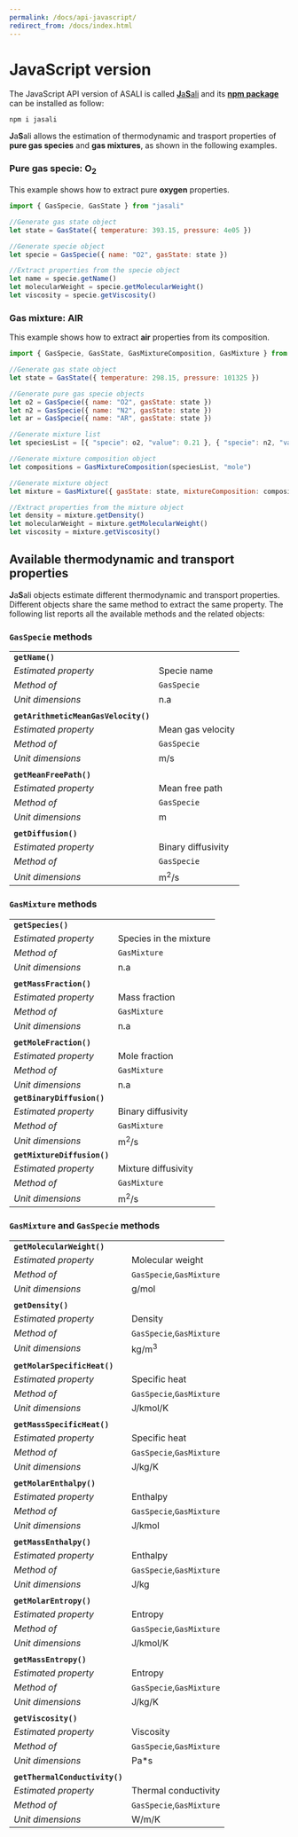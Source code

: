 ```yaml
---
permalink: /docs/api-javascript/
redirect_from: /docs/index.html
---
```


# **JavaScript version**
The JavaScript API version of ASALI is called [**J**a**S**ali](https://github.com/srebughini/JASALI) and its [**npm package**](https://www.npmjs.com/package/jasali) can be installed as follow:

```
npm i jasali
```

**J**a**S**ali allows the estimation of thermodynamic and trasport properties of **pure gas species** and **gas mixtures**, as shown in the following examples.

### Pure gas specie: O<sub>2</sub>
This example shows how to extract pure **oxygen** properties.

```javascript
import { GasSpecie, GasState } from "jasali"

//Generate gas state object
let state = GasState({ temperature: 393.15, pressure: 4e05 })

//Generate specie object
let specie = GasSpecie({ name: "O2", gasState: state })

//Extract properties from the specie object
let name = specie.getName()
let molecularWeight = specie.getMolecularWeight()
let viscosity = specie.getViscosity()
```
### Gas mixture: AIR
This example shows how to extract **air** properties from its composition.

```javascript
import { GasSpecie, GasState, GasMixtureComposition, GasMixture } from "jasali"

//Generate gas state object
let state = GasState({ temperature: 298.15, pressure: 101325 })

//Generate pure gas specie objects
let o2 = GasSpecie({ name: "O2", gasState: state })
let n2 = GasSpecie({ name: "N2", gasState: state })
let ar = GasSpecie({ name: "AR", gasState: state })

//Generate mixture list
let speciesList = [{ "specie": o2, "value": 0.21 }, { "specie": n2, "value": 0.78 }, { "specie": ar, "value": 0.01 }]

//Generate mixture composition object
let compositions = GasMixtureComposition(speciesList, "mole")

//Generate mixture object
let mixture = GasMixture({ gasState: state, mixtureComposition: compositions })

//Extract properties from the mixture object
let density = mixture.getDensity()
let molecularWeight = mixture.getMolecularWeight()
let viscosity = mixture.getViscosity()
```

## **Available thermodynamic and transport properties**
**J**a**S**ali objects estimate different thermodynamic and transport properties. Different objects share the same method to extract the same property. The following list reports all the available methods and the related objects:
### `GasSpecie` methods

| | |
|:-|:-|
| **`getName()`** | |
| *Estimated property*|Specie name|
| *Method of*         |`GasSpecie`|
| *Unit dimensions*   |n.a|
| | |
| **`getArithmeticMeanGasVelocity()`** | |
| *Estimated property*|Mean gas velocity|
| *Method of*         |`GasSpecie`|
| *Unit dimensions*   |m/s|
| | |
| **`getMeanFreePath()`** | |
| *Estimated property*|Mean free path|
| *Method of*         |`GasSpecie`|
| *Unit dimensions*   |m|
| | |
| **`getDiffusion()`** | |
| *Estimated property*|Binary diffusivity|
| *Method of*         |`GasSpecie`|
| *Unit dimensions*   |m<sup>2</sup>/s|

### `GasMixture` methods

| | |
|:-|:-|
| **`getSpecies()`** | |
| *Estimated property*|Species in the mixture|
| *Method of*         |`GasMixture`|
| *Unit dimensions*   |n.a|
| | |
| **`getMassFraction()`** | |
| *Estimated property*|Mass fraction|
| *Method of*         |`GasMixture`|
| *Unit dimensions*   |n.a|
| | |
| **`getMoleFraction()`** | |
| *Estimated property*|Mole fraction|
| *Method of*         |`GasMixture`|
| *Unit dimensions*   |n.a|
| **`getBinaryDiffusion()`** | |
| *Estimated property*|Binary diffusivity|
| *Method of*         |`GasMixture`|
| *Unit dimensions*   |m<sup>2</sup>/s|
| **`getMixtureDiffusion()`** | |
| *Estimated property*|Mixture diffusivity|
| *Method of*         |`GasMixture`|
| *Unit dimensions*   |m<sup>2</sup>/s|

### `GasMixture` and `GasSpecie` methods

| | |
|:-|:-|
| **`getMolecularWeight()`** | |
| *Estimated property*|Molecular weight|
| *Method of*         |`GasSpecie`,`GasMixture`|
| *Unit dimensions*   |g/mol|
| | |
| **`getDensity()`** | |
| *Estimated property*|Density|
| *Method of*         |`GasSpecie`,`GasMixture`|
| *Unit dimensions*   |kg/m<sup>3</sup>|
| | |
| **`getMolarSpecificHeat()`** | |
| *Estimated property*|Specific heat|
| *Method of*         |`GasSpecie`,`GasMixture`|
| *Unit dimensions*   |J/kmol/K|
| | |
| **`getMassSpecificHeat()`** | |
| *Estimated property*|Specific heat|
| *Method of*         |`GasSpecie`,`GasMixture`|
| *Unit dimensions*   |J/kg/K|
| | |
| **`getMolarEnthalpy()`** | |
| *Estimated property*|Enthalpy|
| *Method of*         |`GasSpecie`,`GasMixture`|
| *Unit dimensions*   |J/kmol|
| | |
| **`getMassEnthalpy()`** | |
| *Estimated property*|Enthalpy|
| *Method of*         |`GasSpecie`,`GasMixture`|
| *Unit dimensions*   |J/kg|
| | |
| **`getMolarEntropy()`** | |
| *Estimated property*|Entropy|
| *Method of*         |`GasSpecie`,`GasMixture`|
| *Unit dimensions*   |J/kmol/K|
| | |
| **`getMassEntropy()`** | |
| *Estimated property*|Entropy|
| *Method of*         |`GasSpecie`,`GasMixture`|
| *Unit dimensions*   |J/kg/K|
| | |
| **`getViscosity()`** | |
| *Estimated property*|Viscosity|
| *Method of*         |`GasSpecie`,`GasMixture`|
| *Unit dimensions*   |Pa*s|
| | |
| **`getThermalConductivity()`** | |
| *Estimated property*|Thermal conductivity|
| *Method of*         |`GasSpecie`,`GasMixture`|
| *Unit dimensions*   |W/m/K|